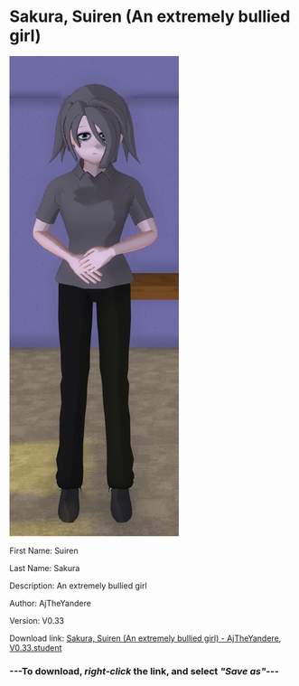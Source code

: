 # Sakura, Suiren (An extremely bullied girl)

<img src = "https://raw.githubusercontent.com/Arbiter1223/Daigaku-Gurashi-Custom-Students/master/Students/Files/Sakura%2C%20Suiren%20(An%20extremely%20bullied%20girl).png">

First Name: Suiren

Last Name: Sakura

Description: An extremely bullied girl

Author: AjTheYandere

Version: V0.33

Download link: <a href="https://raw.githubusercontent.com/Arbiter1223/Daigaku-Gurashi-Custom-Students/master/Students/Files/Sakura%2C%20Suiren%20(An%20extremely%20bullied%20girl)%20-%20AjTheYandere%2C%20V0.33.student">Sakura, Suiren (An extremely bullied girl) - AjTheYandere, V0.33.student</a>

### ---**To download, _right-click_ the link, and select _"Save as"_**---
